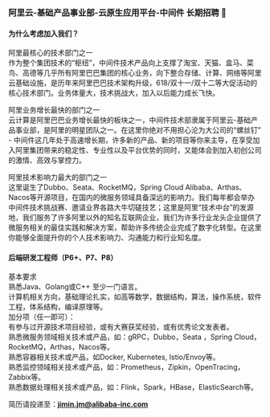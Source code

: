### 阿里云-基础产品事业部-云原生应用平台-中间件 长期招聘 👋

<!--
**slievrly/slievrly** is a ✨ _special_ ✨ repository because its `README.md` (this file) appears on your GitHub profile.

Here are some ideas to get you started:

- 🔭 I’m currently working on ...
- 🌱 I’m currently learning ...
- 👯 I’m looking to collaborate on ...
- 🤔 I’m looking for help with ...
- 💬 Ask me about ...
- 📫 How to reach me: ...
- 😄 Pronouns: ...
- ⚡ Fun fact: ...
-->
#### 为什么考虑加入我们？

阿里最核心的技术部门之一   
作为整个集团技术的“枢纽”，中间件技术产品向上支撑了淘宝、天猫、盒马、菜鸟、高德等几乎所有阿里巴巴集团的核心业务，向下整合存储、计算、网络等阿里云基础设施，是历年来阿里巴巴技术架构升级，618/双十一/双十二等大促活动的核心技术部门。业务体量大，技术挑战大，加入以后能力成长飞快。   

阿里业务增长最快的部门之一    
云计算是阿里巴巴业务增长最快的板块之一，中间件技术部隶属于阿里云-基础产品事业部，是阿里的明星团队之一。在这里你绝对不用担心沦为大公司的“螺丝钉” - 中间件这几年处于高速增长期，许多新的产品、新的项目等你来主导，在享受加入阿里集团带来的稳定性、专业性以及平台优势的同时，又能体会到加入初创公司的激情、高效与掌控力。   

阿里技术影响力最大的部门之一   
这里诞生了Dubbo、Seata、RocketMQ，Spring Cloud Alibaba、Arthas、Nacos等开源项目，在国内的微服务领域具备深远的影响力。我们每年都会举办中间件技术挑战赛、邀请业界各路大牛切磋技艺；这里是阿里“技术中台”的发源地，我们服务了许多阿里以外的知名互联网企业，我们为许多行业龙头企业提供了微服务相关的最佳实践和解决方案，帮助许多传统企业完成了数字化转型。在这里你能够全面提升你的个人技术影响力、沟通能力和行业知名度。   

#### 后端研发工程师（P6+、P7、P8）

基本要求      
熟悉Java、Golang或C++ 至少一门语言。      
计算机相关方向，基础理论扎实，如高等数学，数据结构，算法，操作系统，软件工程，体系结构，编译原理等。  
加分项（任一即可）：   
有参与过开源技术项目经验，或有大赛获奖经验，或有优秀论文发表者。   
熟悉微服务领域相关技术或产品，如：gRPC，Dubbo，Seata ，Spring Cloud，RocketMQ，Arthas，Nacos等。   
熟悉容器相关技术或产品，如Docker, Kubernetes, Istio/Envoy等。   
熟悉监控领域相关技术或产品，如：Prometheus，Zipkin，OpenTracing，Zabbix等。   
熟悉数据处理相关技术或产品，如：Flink，Spark，HBase，ElasticSearch等。   

简历请投递至：**jimin.jm@alibaba-inc.com**

